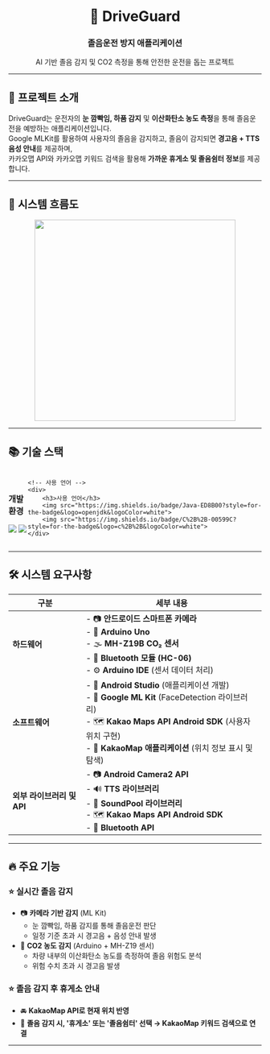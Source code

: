 <div align="center">
    <h1>🚗 DriveGuard</h1>
    <h3>졸음운전 방지 애플리케이션</h3>
    <p>AI 기반 졸음 감지 및 CO2 측정을 통해 안전한 운전을 돕는 프로젝트</p>
</div>

---

## 📌 프로젝트 소개
DriveGuard는 운전자의 **눈 깜빡임, 하품 감지** 및 **이산화탄소 농도 측정**을 통해 졸음운전을 예방하는 애플리케이션입니다.  
Google MLKit를 활용하여 사용자의 졸음을 감지하고, 
졸음이 감지되면 **경고음 + TTS 음성 안내**를 제공하며,  
카카오맵 API와 카카오맵 키워드 검색을 활용해 **가까운 휴게소 및 졸음쉼터 정보**를 제공합니다.

---

## 📌 시스템 흐름도

<div align="center">
  <img src="https://github.com/user-attachments/assets/328fd6a9-bc09-4029-8e36-554e19f39a67" width="400">
</div>

---

## 📚 기술 스택

<div style="display: flex; justify-content: space-between; align-items: center;">
    <!-- 개발 환경 -->
    <div>
        <h3>개발 환경</h3>
        <img src="https://img.shields.io/badge/AndroidStudio-3DDC84?style=for-the-badge&logo=androidstudio&logoColor=white">
        <img src="https://img.shields.io/badge/Github-181717?style=for-the-badge&logo=github&logoColor=white">
    </div>

    <!-- 사용 언어 -->
    <div>
        <h3>사용 언어</h3>
        <img src="https://img.shields.io/badge/Java-ED8B00?style=for-the-badge&logo=openjdk&logoColor=white">
        <img src="https://img.shields.io/badge/C%2B%2B-00599C?style=for-the-badge&logo=c%2B%2B&logoColor=white">
    </div>
</div>

---

## 🛠️ 시스템 요구사항

| 구분 | 세부 내용 |
|------|----------------------------------------------------------|
| **하드웨어** | - 📷 **안드로이드 스마트폰 카메라** <br> - 🔌 **Arduino Uno** <br> - 🌫 **MH-Z19B CO₂ 센서** <br> - 📡 **Bluetooth 모듈 (HC-06)** <br> - ⚙️ **Arduino IDE** (센서 데이터 처리) |
| **소프트웨어** | - 📱 **Android Studio** (애플리케이션 개발) <br> - 🤖 **Google ML Kit** (FaceDetection 라이브러리) <br> - 🗺 **Kakao Maps API Android SDK** (사용자 위치 구현) <br> - 📍 **KakaoMap 애플리케이션** (위치 정보 표시 및 탐색) |
| **외부 라이브러리 및 API** | - 📷 **Android Camera2 API** <br> - 🔊 **TTS 라이브러리** <br> - 🎵 **SoundPool 라이브러리** <br> - 🗺 **Kakao Maps API Android SDK** <br> - 📡 **Bluetooth API** |

---

## 🔥 주요 기능

### ⭐ 실시간 졸음 감지  
- 📷 **카메라 기반 감지** (ML Kit)  
  - 눈 깜빡임, 하품 감지를 통해 졸음운전 판단  
  - 일정 기준 초과 시 경고음 + 음성 안내 발생  
- 🌿 **CO2 농도 감지** (Arduino + MH-Z19 센서)  
  - 차량 내부의 이산화탄소 농도를 측정하여 졸음 위험도 분석  
  - 위험 수치 초과 시 경고음 발생  

### ⭐ 졸음 감지 후 휴게소 안내  
- 🚘 **KakaoMap API로 현재 위치 반영**  
- 🏢 **졸음 감지 시, '휴게소' 또는 '졸음쉼터' 선택 → KakaoMap 키워드 검색으로 연결**  

---
